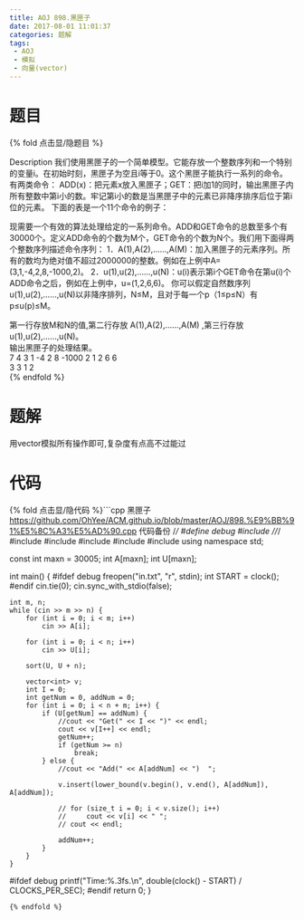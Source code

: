 ```yaml
---
title: AOJ 898.黑匣子
date: 2017-08-01 11:01:37
categories: 题解
tags:
 - AOJ
 - 模拟
 - 向量(vector)
---
```


# 题目

{% fold 点击显/隐题目 %}
<div class="oj"><div class="part" title="Description">
Description
我们使用黑匣子的一个简单模型。它能存放一个整数序列和一个特别的变量i。在初始时刻，黑匣子为空且i等于0。这个黑匣子能执行一系列的命令。有两类命令：
ADD(x)：把元素x放入黑匣子；GET：把i加1的同时，输出黑匣子内所有整数中第i小的数。牢记第i小的数是当黑匣子中的元素已非降序排序后位于第i位的元素。
下面的表是一个11个命令的例子：

现需要一个有效的算法处理给定的一系列命令。ADD和GET命令的总数至多个有30000个。定义ADD命令的个数为M个，GET命令的个数为N个。我们用下面得两个整数序列描述命令序列：
1．A(1),A(2),……,A(M)：加入黑匣子的元素序列。所有的数均为绝对值不超过2000000的整数。例如在上例中A=(3,1,-4,2,8,-1000,2)。
2．u(1),u(2),……,u(N)：u(i)表示第i个GET命令在第u(i)个ADD命令之后，例如在上例中，u=(1,2,6,6)。
你可以假定自然数序列u(1),u(2),……,u(N)以非降序排列，N≤M，且对于每一个p（1≤p≤N）有p≤u(p)≤M。

</div><div class="part" title="Input">
第一行存放M和N的值,第二行存放 A(1),A(2),……,A(M) ,第三行存放u(1),u(2),……,u(N)。

</div><div class="part" title="Output">
输出黑匣子的处理结果。

</div><div class="samp"><div class="clear"></div><div class="input part" title="Sample Input">
7 4
3 1 -4 2 8 -1000 2
1 2 6 6

</div><div class="output part" title="Sample Output">
3
3
1
2

</div><div class="clear"></div></div></div>
{% endfold %}

<!--more-->
# 题解

用vector模拟所有操作即可,复杂度有点高不过能过

# 代码
{% fold 点击显/隐代码 %}```cpp 黑匣子 https://github.com/OhYee/ACM.github.io/blob/master/AOJ/898.%E9%BB%91%E5%8C%A3%E5%AD%90.cpp 代码备份
/*/
#define debug
#include <ctime>
//*/
#include <algorithm>
#include <cstdio>
#include <cstring>
#include <iostream>
#include <vector>
using namespace std;

const int maxn = 30005;
int A[maxn];
int U[maxn];

int main() {
#ifdef debug
    freopen("in.txt", "r", stdin);
    int START = clock();
#endif
    cin.tie(0);
    cin.sync_with_stdio(false);

    int m, n;
    while (cin >> m >> n) {
        for (int i = 0; i < m; i++)
            cin >> A[i];

        for (int i = 0; i < n; i++)
            cin >> U[i];

        sort(U, U + n);

        vector<int> v;
        int I = 0;
        int getNum = 0, addNum = 0;
        for (int i = 0; i < n + m; i++) {
            if (U[getNum] == addNum) {
                //cout << "Get(" << I << ")" << endl;
                cout << v[I++] << endl;
                getNum++;
                if (getNum >= n)
                    break;
            } else {
                //cout << "Add(" << A[addNum] << ")  ";

                v.insert(lower_bound(v.begin(), v.end(), A[addNum]), A[addNum]);

                // for (size_t i = 0; i < v.size(); i++)
                //     cout << v[i] << " ";
                // cout << endl;

                addNum++;
            }
        }
    }

#ifdef debug
    printf("Time:%.3fs.\n", double(clock() - START) / CLOCKS_PER_SEC);
#endif
    return 0;
}
```
{% endfold %}